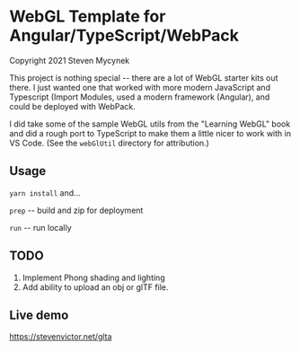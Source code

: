 # WebGL Template for Angular/TypeScript/WebPack

Copyright 2021 Steven Mycynek

This project is nothing special -- there are a lot of WebGL starter kits out there.
I just wanted one that worked with more modern JavaScript and Typescript (Import Modules, used a modern framework (Angular), and could be deployed with WebPack.

I did take some of the sample WebGL utils from the "Learning WebGL" book and did
a rough port to TypeScript to make them a little nicer to work with in VS Code.
(See the `webGlUtil` directory for attribution.)


## Usage
`yarn install` and...

`prep` -- build and zip for deployment

`run` -- run locally

## TODO
1.  Implement Phong shading and lighting
2.  Add ability to upload an obj or glTF file.


## Live demo
https://stevenvictor.net/glta